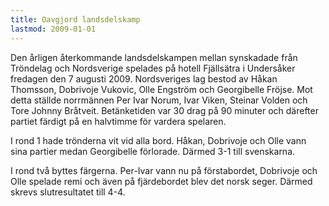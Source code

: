 ```yaml
---
title: Oavgjord landsdelskamp
lastmod: 2009-01-01
---
```


Den årligen återkommande landsdelskampen mellan synskadade från Tröndelag och Nordsverige spelades på hotell Fjällsätra i Undersåker fredagen den 7 augusti 2009. Nordsveriges lag bestod av Håkan Thomsson, Dobrivoje Vukovic, Olle Engström och Georgibelle Fröjse. Mot detta ställde norrmännen Per Ivar Norum, Ivar Viken, Steinar Volden och Tore Johnny Bråtveit. Betänketiden var 30 drag på 90 minuter och därefter partiet färdigt på en halvtimme för vardera spelaren.

I rond 1 hade trönderna vit vid alla bord. Håkan, Dobrivoje och Olle vann sina partier medan Georgibelle förlorade. Därmed 3-1 till svenskarna.

I rond två byttes färgerna. Per-Ivar vann nu på förstabordet, Dobrivoje och Olle spelade remi och även på fjärdebordet blev det norsk seger. Därmed skrevs slutresultatet till 4-4.